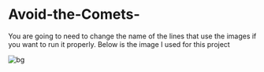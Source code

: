 # Avoid-the-Comets-

You are going to need to change the name of the lines that use the images if you want to run it properly. Below is the image I used for this project

![bg](https://github.com/sameermuzafar/Avoid-the-Comets-/assets/116523705/4af0c5ff-7b07-42f3-b081-6f6adc60da41)

